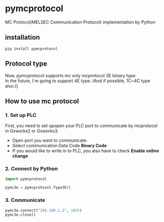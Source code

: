 # pymcprotocol
MC Protocol(MELSEC Communication Protocol) implementation by Python

## installation 
```console 
pip install pymcprotocol
```

## Protocol type
Now, pymcprotocol supports mc only mcprotocol 3E binary type.  
In the future, I`m going to support 4E type. (And if possible, 1C~4C type also.)]

## How to use mc protocol
### 1. Set up PLC
First, you need to set upopen your PLC port to communicate by mcprotocol in Gxworks2 or Gxworks3.  
- Open port you want to communicate.  
- Select communication Data Code __Binary Code__
- If you would like to write in to PLC, you also have to check __Enable online change__

### 2. Connect by Python
```python
import pymcprotocol

pymc3e = pymcprotocol.Type3E()
```

### 3. Communicate
```python
pymc3e.connect("192.168.1.2", 1025)
pymc3e.close()
```
